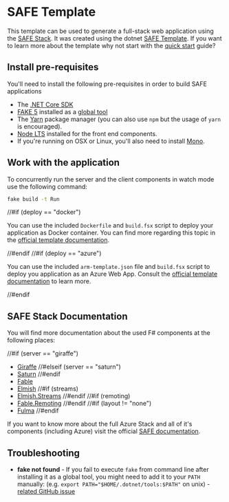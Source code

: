 # SAFE Template

This template can be used to generate a full-stack web application using the [SAFE Stack](https://safe-stack.github.io/). It was created using the dotnet [SAFE Template](https://safe-stack.github.io/docs/template-overview/). If you want to learn more about the template why not start with the [quick start](https://safe-stack.github.io/docs/quickstart/) guide?

## Install pre-requisites

You'll need to install the following pre-requisites in order to build SAFE applications

* The [.NET Core SDK](https://www.microsoft.com/net/download)
* [FAKE 5](https://fake.build/) installed as a [global tool](https://fake.build/fake-gettingstarted.html#Install-FAKE)
* The [Yarn](https://yarnpkg.com/lang/en/docs/install/) package manager (you can also use `npm` but the usage of `yarn` is encouraged).
* [Node LTS](https://nodejs.org/en/download/) installed for the front end components.
* If you're running on OSX or Linux, you'll also need to install [Mono](https://www.mono-project.com/docs/getting-started/install/).

## Work with the application

To concurrently run the server and the client components in watch mode use the following command:

```bash
fake build -t Run
```

//#if (deploy == "docker")

You can use the included `Dockerfile` and `build.fsx` script to deploy your application as Docker container. You can find more regarding this topic in the [official template documentation](https://safe-stack.github.io/docs/template-docker/).

//#endif
//#if (deploy == "azure")

You can use the included `arm-template.json` file and `build.fsx` script to deploy you application as an Azure Web App. Consult the [official template documentation](https://safe-stack.github.io/docs/template-appservice/) to learn more.

//#endif

## SAFE Stack Documentation

You will find more documentation about the used F# components at the following places:

//#if (server == "giraffe")
* [Giraffe](https://github.com/giraffe-fsharp/Giraffe/blob/master/DOCUMENTATION.md)
//#elseif (server == "saturn")
* [Saturn](https://saturnframework.org/docs/)
//#endif
* [Fable](https://fable.io/docs/)
* [Elmish](https://elmish.github.io/elmish/)
//#if (streams)
* [Elmish.Streams](https://elmish-streams.readthedocs.io/)
//#endif
//#if (remoting)
* [Fable.Remoting](https://zaid-ajaj.github.io/Fable.Remoting/)
//#endif
//#if (layout != "none")
* [Fulma](https://fulma.github.io/Fulma/)
//#endif

If you want to know more about the full Azure Stack and all of it's components (including Azure) visit the official [SAFE documentation](https://safe-stack.github.io/docs/).

## Troubleshooting

* **fake not found** - If you fail to execute `fake` from command line after installing it as a global tool, you might need to add it to your `PATH` manually: (e.g. `export PATH="$HOME/.dotnet/tools:$PATH"` on unix) - [related GitHub issue](https://github.com/dotnet/cli/issues/9321)
